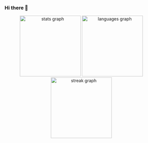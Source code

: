 ### Hi there 👋

<div align="center">
  <img src="https://github-readme-stats.vercel.app/api?username=Neuroforce7&theme=dark&show_icons=true&hide_border=true&count_private=true" height="200" alt="stats graph"  />
  <img src="https://github-readme-streak-stats.herokuapp.com/?user=Neuroforce7&theme=dark&hide_border=true" height="200" alt="languages graph"  />
  <img src="https://github-readme-stats.vercel.app/api/top-langs/?username=Neuroforce7&theme=dark&show_icons=true&hide_border=true&layout=compact" height="200" alt="streak graph"  />
</div>
